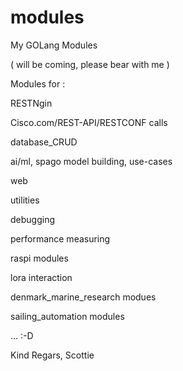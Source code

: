 # modules
My GOLang Modules

  ( will be coming, please bear with me )

Modules for :

  RESTNgin

  Cisco.com/REST-API/RESTCONF calls

  database_CRUD

  ai/ml, spago model building, use-cases
  
  web
  
  utilities
  
  debugging
  
  performance measuring
  
  raspi modules
  
  lora interaction
  
  denmark_marine_research modues
  
  sailing_automation modules
  
  ... :-D
  
  Kind Regars, Scottie
  
  

  

